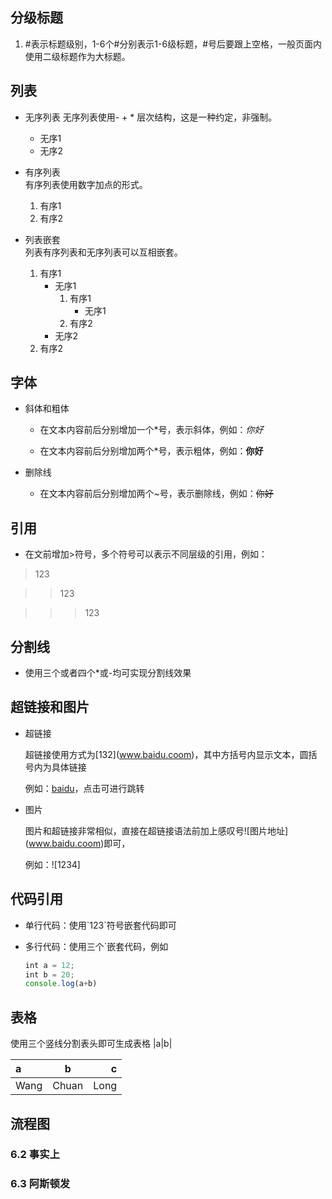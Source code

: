 ## 分级标题

1. #表示标题级别，1-6个#分别表示1-6级标题，#号后要跟上空格，一般页面内使用二级标题作为大标题。

## 列表

- 无序列表
  无序列表使用- + * 层次结构，这是一种约定，非强制。
  - 无序1
  - 无序2
- 有序列表  
    有序列表使用数字加点的形式。
    1. 有序1
    2. 有序2  

- 列表嵌套  
  列表有序列表和无序列表可以互相嵌套。
  1. 有序1
     - 无序1
       1. 有序1
          - 无序1
       2. 有序2
     - 无序2
  2. 有序2



## 字体

- 斜体和粗体

  + 在文本内容前后分别增加一个\*号，表示斜体，例如：*你好*

  + 在文本内容前后分别增加两个\*号，表示粗体，例如：**你好**

- 删除线
  + 在文本内容前后分别增加两个\~号，表示删除线，例如：~~你好~~



## 引用

- 在文前增加\>符号，多个符号可以表示不同层级的引用，例如：

> 123

> > 123

> > > 123



## 分割线

- 使用三个或者四个\*或\-均可实现分割线效果



## 超链接和图片

- 超链接

  超链接使用方式为\[132](www.baidu.coom)，其中方括号内显示文本，圆括号内为具体链接

  例如：[baidu](www.baidu.com)，点击可进行跳转

- 图片

  图片和超链接非常相似，直接在超链接语法前加上感叹号\!\[图片地址](www.baidu.coom)即可，

  例如：![1234]

  

## 代码引用

- 单行代码：使用\`123`符号嵌套代码即可

- 多行代码：使用三个\`嵌套代码，例如

  ```javascript
  int a = 12;
  int b = 20;
  console.log(a+b)
  ```



## 表格

使用三个竖线分割表头即可生成表格 \|a|b|

|  a   |   b   |  c   |
| :--- | :---: | ---: |
| Wang | Chuan | Long |





## 流程图

### 6.2 事实上



### 6.3 阿斯顿发

​	





